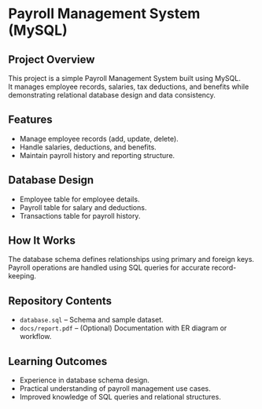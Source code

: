 # Payroll Management System (MySQL)

## Project Overview
This project is a simple Payroll Management System built using MySQL.  
It manages employee records, salaries, tax deductions, and benefits while demonstrating relational database design and data consistency.

## Features
- Manage employee records (add, update, delete).  
- Handle salaries, deductions, and benefits.  
- Maintain payroll history and reporting structure.  

## Database Design
- Employee table for employee details.  
- Payroll table for salary and deductions.  
- Transactions table for payroll history.  

## How It Works
The database schema defines relationships using primary and foreign keys.  
Payroll operations are handled using SQL queries for accurate record-keeping.  

## Repository Contents
- `database.sql` – Schema and sample dataset.  
- `docs/report.pdf` – (Optional) Documentation with ER diagram or workflow.  

## Learning Outcomes
- Experience in database schema design.  
- Practical understanding of payroll management use cases.  
- Improved knowledge of SQL queries and relational structures.
